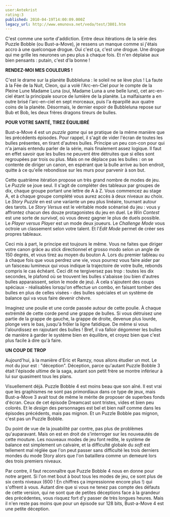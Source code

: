 ```yaml
---
user:Antekrist
rating:3
published: 2010-04-19T14:00:09.000Z
legacy_url: http://www.emunova.net/veda/test/3801.htm
---
```

C'est comme une sorte d'addiction. Entre deux itérations de la série des Puzzle Bobble (ou Bust-a-Move), je ressens un manque comme si j'étais accro à une quelconque drogue. Oui c'est ça, c'est une drogue. Une drogue qui me grille les neurones un peu plus à chaque fois. Et n'en déplaise aux bien pensants : putain, c'est d'la bonne !  

  

**RENDEZ-MOI MES COULEURS !**  

C'est le drame sur la planète Bubbleluna : le soleil ne se lève plus ! La faute à la Fée de la Nuit, Cleon, qui a volé l'Arc-en-Ciel pour le compte de la Pleine Lune Madame Luna (oui, Madame Luna a une belle lune), cet arc-en-ciel étant la principale source de lumière de la planète. La malfaisante a en outre brisé l'arc-en-ciel en sept morceaux, puis l'a éparpillé aux quatre coins de la planète. Désormais, le dernier espoir de Bubbleluna repose sur Bub et Bob, les deux frères dragons tireurs de bulles.  

  

**POUR VOTRE SANTÉ, TIREZ ÉQUILIBRÉ**  

Bust-a-Move 4 est un _puzzle game_ qui se pratique de la même manière que les précédents épisodes. Pour rappel, il s'agit de vider l'écran de toutes les bulles présentes, en tirant d'autres bulles. Principe un peu con-con pour qui n'a jamais entendu parler de la série, mais finalement assez logique. Il faut en effet savoir que les bulles ne peuvent être détruites que si elles sont regroupées par trois ou plus. Mais on ne déplace pas les bulles : on se contente de diriger un canon, en espérant que la bulle arrive au bon endroit, quitte à ce qu'elle rebondisse sur les murs pour parvenir à son but.  

Cette quatrième itération propose un très grand nombre de modes de jeu. Le _Puzzle_ se joue seul. Il s'agit de compléter des tableaux par groupes de dix, chaque groupe portant une lettre de A à Z. Vous commencez au stage A, et à chaque groupe complété vous aurez accès à deux niveaux au choix. Le _Story Puzzle_ en est une variante un peu plus linéaire, tournant autour des tarots. Le _Story Versus_ est le véritable mode scénarisé du jeu : vous y affrontez chacun des douze protagonistes du jeu en duel. Le _Win Contest_ est une sorte de _survival_, où vous devez gagner le plus de duels possible. Le _Player versus Player_ est un mode deux joueurs. Le _Challenge Mode_ vous octroie un classement selon votre talent. Et l'_Edit Mode_ permet de créer ses propres tableaux.  

Ceci mis à part, le principe est toujours le même. Vous ne faites que diriger votre canon grâce au stick directionnel et grosso modo selon un angle de 150 degrés, et vous tirez au moyen du bouton A. Lors du premier tableau ou à chaque fois que vous perdrez une vie, vous pourrez vous faire aider par un faisceau lumineux qui vous indique la trajectoire de votre bulle, rebonds compris le cas échéant. Ceci dit ne tergiversez pas trop : toutes les dix secondes, le plafond où se trouvent les bulles s'abaisse (ou bien d'autres bulles apparaissent, selon le mode de jeu). À cela s'ajoutent des coups spéciaux - réalisables lorsqu'on effectue un combo, en faisant tomber des bulles en plus de celles visées - des bulles spéciales et un système de balance qui va vous faire devenir chèvre.  

Imaginez une poulie et une corde passée autour de cette poulie. À chaque extrémité de cette corde pend une grappe de bulles. Si vous détruisez une partie de la grappe de gauche, la grappe de droite, devenue plus lourde, plonge vers le bas, jusqu'à frôler la ligne fatidique. De même si vous l'alourdissez en rajoutant des bulles ! Bref, il va falloir dégommer les bulles de manière à garder le système bien en équilibre, et croyez bien que c'est plus facile à dire qu'à faire.  

  

**UN COUP DE TROP**  

Aujourd'hui, à la manière d'Eric et Ramzy, nous allons étudier un mot. Le mot du jour est : "déception". Déception, parce qu'autant Puzzle Bobble 3 était l'épisode ultime de la saga, autant son petit frère se montre inférieur à lui sur quasiment tous les plans.  

Visuellement déjà. Puzzle Bobble 4 est moins beau que son aîné. Il est vrai que les graphismes ne sont pas primordiaux dans ce type de jeux, mais Bust-a-Move 3 avait tout de même le mérite de proposer de superbes fonds d'écran. Ceux de cet épisode Dreamcast sont tristes, vides et bien peu colorés. Et le _design_ des personnages est bel et bien naïf comme dans les épisodes précédents, mais pas mignon. Et un Puzzle Bobble pas mignon, c'est pas un Puzzle Bobble.  

Du point de vue de la jouabilité par contre, pas plus de problèmes qu'auparavant. Mais on est en droit de s'interroger sur les nouveautés de cette mouture. Les nouveaux modes de jeu font redite, le système de balance est simplement un calvaire, et la difficulté globale du _soft_ est tellement mal réglée que l'on peut passer sans difficulté les trois derniers mondes du mode Story alors que l'on bataillera comme un demeuré lors des trois premiers niveaux.  

Par contre, il faut reconnaître que Puzzle Bobble 4 nous en donne pour notre argent. Si l'on met bout à bout tous les modes de jeu, ce sont plus de six cents niveaux (600 ! En chiffres ça impressionne encore plus !) qui s'offrent à vous. Autant dire que si vous ne tenez pas compte des défauts de cette version, qui ne sont que de petites déceptions face à la grandeur des précédentes, vous risquez fort d'y passer de très longues heures. Mais il n'en reste pas moins que pour un épisode sur 128 bits, Bust-a-Move 4 est une petite déception.